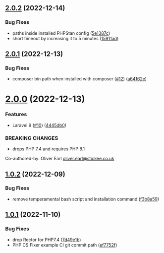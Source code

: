 ## [2.0.2](https://github.com/stickeeuk/canary/compare/v2.0.1...v2.0.2) (2022-12-14)


### Bug Fixes

* paths inside installed PHPStan config ([5e1387c](https://github.com/stickeeuk/canary/commit/5e1387cef9dd4156d6875864040d7bfc342dffac))
* short timeout by increasing it to 5 minutes ([15911ad](https://github.com/stickeeuk/canary/commit/15911ad94125470a21ad349ad0abc36158c496f7))

## [2.0.1](https://github.com/stickeeuk/canary/compare/v2.0.0...v2.0.1) (2022-12-13)


### Bug Fixes

* composer bin path when installed with composer ([#12](https://github.com/stickeeuk/canary/issues/12)) ([a64162e](https://github.com/stickeeuk/canary/commit/a64162ea28390b62b5999aee80b78ffebfcd5404))

# [2.0.0](https://github.com/stickeeuk/canary/compare/v1.0.2...v2.0.0) (2022-12-13)


### Features

* Laravel 9 ([#10](https://github.com/stickeeuk/canary/issues/10)) ([4445db0](https://github.com/stickeeuk/canary/commit/4445db092f11d1c9cdcc7218c036a68de49a43d3))


### BREAKING CHANGES

* drops PHP 7.4 and requires PHP 8.1

Co-authored-by: Oliver Earl <oliver.earl@stickee.co.uk>

## [1.0.2](https://github.com/stickeeuk/canary/compare/v1.0.1...v1.0.2) (2022-12-09)


### Bug Fixes

* remove temperamental bash script and installation command ([f3b8a59](https://github.com/stickeeuk/canary/commit/f3b8a5991688c17767e8bee68a7832d99ccef0ad))

## [1.0.1](https://github.com/stickeeuk/canary/compare/v1.0.0...v1.0.1) (2022-11-10)


### Bug Fixes

* drop Rector for PHP7.4 ([7d49e1b](https://github.com/stickeeuk/canary/commit/7d49e1b69a924ecfea08e4a1790f51a6b469cf64))
* PHP CS Fixer example CI git commit path ([ef7752f](https://github.com/stickeeuk/canary/commit/ef7752f961916adf68495f4b2c56743d6a489776))
